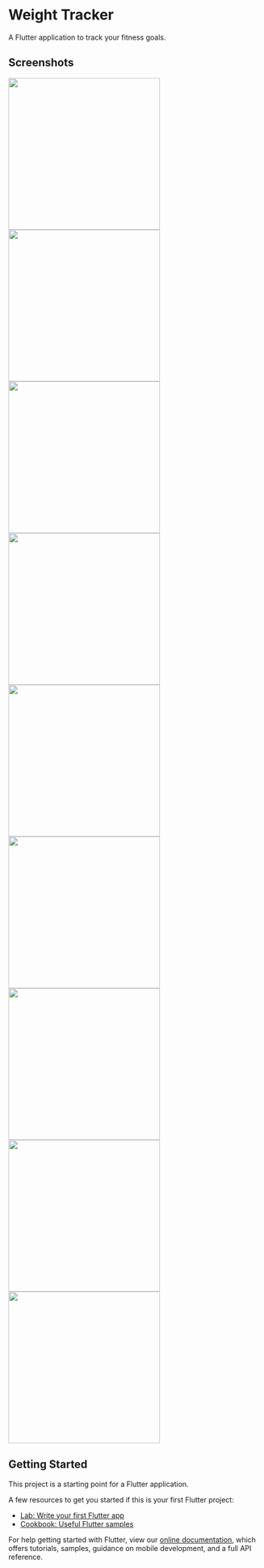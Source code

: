 # Weight Tracker

A Flutter application to track your fitness goals.

## Screenshots
<img src="https://github.com/iamarjun/weight_tracker/blob/master/screenshots/Screenshot_20200904-133648.png" width="300" >
<img src="https://github.com/iamarjun/weight_tracker/blob/master/screenshots/Screenshot_20200904-133705.png" width="300" >
<img src="https://github.com/iamarjun/weight_tracker/blob/master/screenshots/Screenshot_20200904-133713.png" width="300" >
<img src="https://github.com/iamarjun/weight_tracker/blob/master/screenshots/Screenshot_20200904-133721.png" width="300" >
<img src="https://github.com/iamarjun/weight_tracker/blob/master/screenshots/Screenshot_20200904-133807.png" width="300" >
<img src="https://github.com/iamarjun/weight_tracker/blob/master/screenshots/Screenshot_20200904-133819.png" width="300" >
<img src="https://github.com/iamarjun/weight_tracker/blob/master/screenshots/Screenshot_20200904-133831.png" width="300" >
<img src="https://github.com/iamarjun/weight_tracker/blob/master/screenshots/Screenshot_20200904-133857.png" width="300" >
<img src="https://github.com/iamarjun/weight_tracker/blob/master/screenshots/Screenshot_20200904-133907.png" width="300" >

## Getting Started

This project is a starting point for a Flutter application.

A few resources to get you started if this is your first Flutter project:

- [Lab: Write your first Flutter app](https://flutter.dev/docs/get-started/codelab)
- [Cookbook: Useful Flutter samples](https://flutter.dev/docs/cookbook)

For help getting started with Flutter, view our
[online documentation](https://flutter.dev/docs), which offers tutorials,
samples, guidance on mobile development, and a full API reference.
